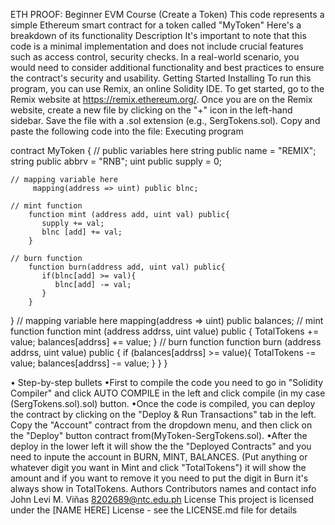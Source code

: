 ETH PROOF: Beginner EVM Course (Create a Token)
This code represents a simple Ethereum smart contract for a token called "MyToken" Here's a breakdown of its functionality
Description
It's important to note that this code is a minimal implementation and does not include crucial features such as access control, security checks. In a real-world scenario, you would need to consider additional functionality and best practices to ensure the contract's security and usability.
Getting Started
Installing
To run this program, you can use Remix, an online Solidity IDE. To get started, go to the Remix website at https://remix.ethereum.org/.
Once you are on the Remix website, create a new file by clicking on the "+" icon in the left-hand sidebar. Save the file with a .sol extension (e.g., SergTokens.sol). Copy and paste the following code into the file:
Executing program

contract MyToken {
    // public variables here
    string public name = "REMIX";
    string public abbrv = "RNB";
    uint public supply = 0;
   
    // mapping variable here
         mapping(address => uint) public blnc;

    // mint function 
        function mint (address add, uint val) public{
           supply += val;
           blnc [add] += val;
        }

    // burn function
        function burn(address add, uint val) public{
           if(blnc[add] >= val){
              blnc[add] -= val;
           }
        }
}
// mapping variable here mapping(address => uint) public balances;
// mint function function mint (address addrss, uint value) public { TotalTokens += value; balances[addrss] += value; }
// burn function function burn (address addrss, uint value) public { if (balances[addrss] >= value){ TotalTokens -= value; balances[addrss] -= value; } } }

•	Step-by-step bullets
•First to compile the code you need to go in "Solidity Compiler" and click AUTO COMPILE in the left and click compile (in my case (SergTokens.sol).sol) button.
•Once the code is compiled, you can deploy the contract by clicking on the "Deploy & Run Transactions" tab in the left. Copy the "Account" contract from the dropdown menu, and then click on the "Deploy" button contract from(MyToken-SergTokens.sol).
•After the deploy in the lower left it will show the the "Deployed Contracts" and you need to inpute the account in BURN, MINT, BALANCES. (Put anything or whatever digit you want in Mint and click "TotalTokens") it will show the amount and if you want to remove it you need to put the digit in Burn it's always show in TotalTokens.
Authors
Contributors names and contact info
John Levi M. Viñas 8202689@ntc.edu.ph
License
This project is licensed under the [NAME HERE] License - see the LICENSE.md file for details
